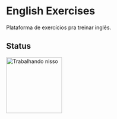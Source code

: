 # English Exercises
Plataforma de exercícios pra treinar inglês.

## Status
<img height="150em" src="https://media.giphy.com/media/aZfCwyj5FdxfvOXCjw/giphy.gif" alt="Trabalhando nisso" />  
